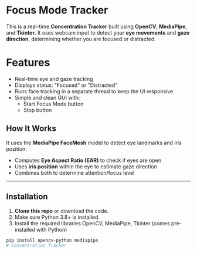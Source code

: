 # Focus Mode Tracker

This is a real-time **Concentration Tracker** built using **OpenCV**, **MediaPipe**, and **Tkinter**. It uses webcam input to detect your **eye movements** and **gaze direction**, determining whether you are focused or distracted.

# Features

- Real-time eye and gaze tracking
- Displays status: "Focused" or "Distracted"
- Runs face tracking in a separate thread to keep the UI responsive
- Simple and clean GUI with:
  - Start Focus Mode button
  - Stop button

## How It Works

It uses the **MediaPipe FaceMesh** model to detect eye landmarks and iris position:
- Computes **Eye Aspect Ratio (EAR)** to check if eyes are open
- Uses **iris position** within the eye to estimate gaze direction
- Combines both to determine attention/focus level

---

## Installation

1. **Clone this repo** or download the code.
2. Make sure Python 3.8+ is installed.
3. Install the required libraries:OpenCV, MediaPipe, Tkinter (comes pre-installed with Python)

```bash
pip install opencv-python mediapipe
#   C o n c e n t r a t i o n _ T r a c k e r  
 